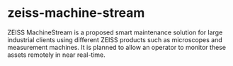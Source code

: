 # zeiss-machine-stream
ZEISS MachineStream is a proposed smart maintenance solution for large industrial clients using different ZEISS products such as microscopes and measurement machines. It is planned to allow an operator to monitor these assets remotely in near real-time.
